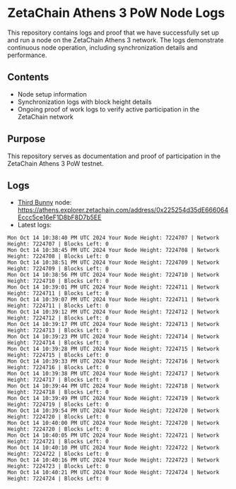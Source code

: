 # ZetaChain Athens 3 PoW Node Logs
This repository contains logs and proof that we have successfully set up and run a node on the ZetaChain Athens 3 network. The logs demonstrate continuous node operation, including synchronization details and performance.

## Contents
- Node setup information
- Synchronization logs with block height details
- Ongoing proof of work logs to verify active participation in the ZetaChain network

## Purpose
This repository serves as documentation and proof of participation in the ZetaChain Athens 3 PoW testnet.

## Logs

- [Third Bunny](https://thirdbunny.xyz/) node: https://athens.explorer.zetachain.com/address/0x225254d35dE666064Eccc5ce16eF1D8bF8D7b5EE
- Latest logs:
```
Mon Oct 14 10:38:40 PM UTC 2024 Your Node Height: 7224707 | Network Height: 7224707 | Blocks Left: 0
Mon Oct 14 10:38:45 PM UTC 2024 Your Node Height: 7224708 | Network Height: 7224708 | Blocks Left: 0
Mon Oct 14 10:38:51 PM UTC 2024 Your Node Height: 7224709 | Network Height: 7224709 | Blocks Left: 0
Mon Oct 14 10:38:56 PM UTC 2024 Your Node Height: 7224710 | Network Height: 7224710 | Blocks Left: 0
Mon Oct 14 10:39:01 PM UTC 2024 Your Node Height: 7224711 | Network Height: 7224711 | Blocks Left: 0
Mon Oct 14 10:39:07 PM UTC 2024 Your Node Height: 7224711 | Network Height: 7224711 | Blocks Left: 0
Mon Oct 14 10:39:12 PM UTC 2024 Your Node Height: 7224712 | Network Height: 7224712 | Blocks Left: 0
Mon Oct 14 10:39:17 PM UTC 2024 Your Node Height: 7224713 | Network Height: 7224713 | Blocks Left: 0
Mon Oct 14 10:39:23 PM UTC 2024 Your Node Height: 7224714 | Network Height: 7224714 | Blocks Left: 0
Mon Oct 14 10:39:28 PM UTC 2024 Your Node Height: 7224715 | Network Height: 7224715 | Blocks Left: 0
Mon Oct 14 10:39:33 PM UTC 2024 Your Node Height: 7224716 | Network Height: 7224716 | Blocks Left: 0
Mon Oct 14 10:39:38 PM UTC 2024 Your Node Height: 7224717 | Network Height: 7224717 | Blocks Left: 0
Mon Oct 14 10:39:44 PM UTC 2024 Your Node Height: 7224718 | Network Height: 7224718 | Blocks Left: 0
Mon Oct 14 10:39:49 PM UTC 2024 Your Node Height: 7224719 | Network Height: 7224719 | Blocks Left: 0
Mon Oct 14 10:39:54 PM UTC 2024 Your Node Height: 7224720 | Network Height: 7224720 | Blocks Left: 0
Mon Oct 14 10:40:00 PM UTC 2024 Your Node Height: 7224720 | Network Height: 7224720 | Blocks Left: 0
Mon Oct 14 10:40:05 PM UTC 2024 Your Node Height: 7224721 | Network Height: 7224721 | Blocks Left: 0
Mon Oct 14 10:40:10 PM UTC 2024 Your Node Height: 7224722 | Network Height: 7224722 | Blocks Left: 0
Mon Oct 14 10:40:16 PM UTC 2024 Your Node Height: 7224723 | Network Height: 7224723 | Blocks Left: 0
Mon Oct 14 10:40:21 PM UTC 2024 Your Node Height: 7224724 | Network Height: 7224724 | Blocks Left: 0
```
